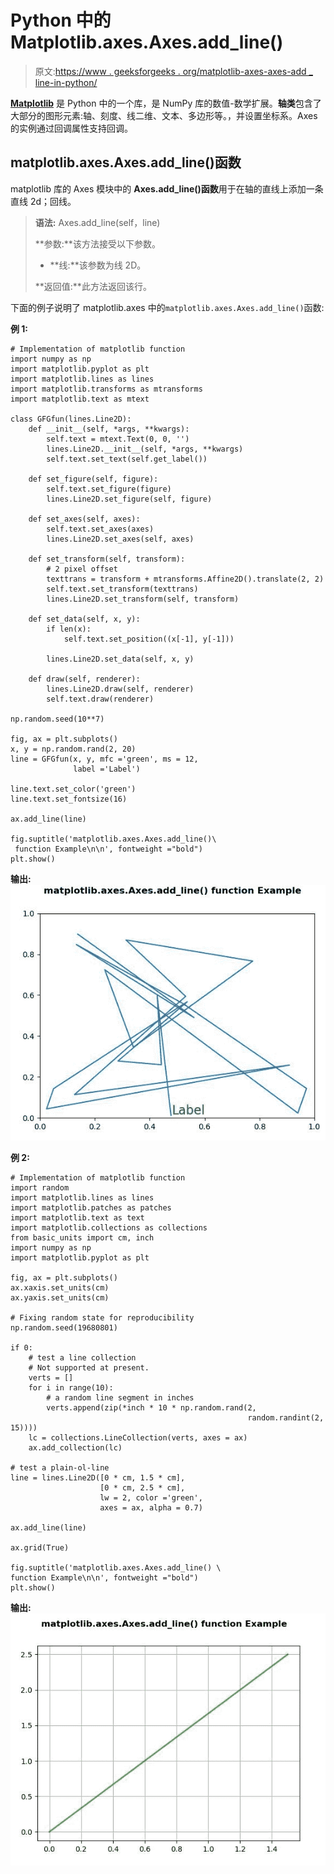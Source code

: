 # Python 中的 Matplotlib.axes.Axes.add_line()

> 原文:[https://www . geeksforgeeks . org/matplotlib-axes-axes-add _ line-in-python/](https://www.geeksforgeeks.org/matplotlib-axes-axes-add_line-in-python/)

**[Matplotlib](https://www.geeksforgeeks.org/python-introduction-matplotlib/)** 是 Python 中的一个库，是 NumPy 库的数值-数学扩展。**轴类**包含了大部分的图形元素:轴、刻度、线二维、文本、多边形等。，并设置坐标系。Axes 的实例通过回调属性支持回调。

## matplotlib.axes.Axes.add_line()函数

matplotlib 库的 Axes 模块中的 **Axes.add_line()函数**用于在轴的直线上添加一条直线 2d；回线。

> **语法:** Axes.add_line(self，line)
> 
> **参数:**该方法接受以下参数。
> 
> *   **线:**该参数为线 2D。
> 
> **返回值:**此方法返回该行。

下面的例子说明了 matplotlib.axes 中的`matplotlib.axes.Axes.add_line()`函数:

**例 1:**

```
# Implementation of matplotlib function
import numpy as np
import matplotlib.pyplot as plt
import matplotlib.lines as lines
import matplotlib.transforms as mtransforms
import matplotlib.text as mtext

class GFGfun(lines.Line2D):
    def __init__(self, *args, **kwargs):
        self.text = mtext.Text(0, 0, '')
        lines.Line2D.__init__(self, *args, **kwargs)
        self.text.set_text(self.get_label())

    def set_figure(self, figure):
        self.text.set_figure(figure)
        lines.Line2D.set_figure(self, figure)

    def set_axes(self, axes):
        self.text.set_axes(axes)
        lines.Line2D.set_axes(self, axes)

    def set_transform(self, transform):
        # 2 pixel offset
        texttrans = transform + mtransforms.Affine2D().translate(2, 2)
        self.text.set_transform(texttrans)
        lines.Line2D.set_transform(self, transform)

    def set_data(self, x, y):
        if len(x):
            self.text.set_position((x[-1], y[-1]))

        lines.Line2D.set_data(self, x, y)

    def draw(self, renderer):
        lines.Line2D.draw(self, renderer)
        self.text.draw(renderer)

np.random.seed(10**7)

fig, ax = plt.subplots()
x, y = np.random.rand(2, 20)
line = GFGfun(x, y, mfc ='green', ms = 12, 
              label ='Label')

line.text.set_color('green')
line.text.set_fontsize(16)

ax.add_line(line)

fig.suptitle('matplotlib.axes.Axes.add_line()\
 function Example\n\n', fontweight ="bold")
plt.show()
```

**输出:**
![](img/672ef48d7229d15c4c841eee0ba159c2.png)

**例 2:**

```
# Implementation of matplotlib function
import random
import matplotlib.lines as lines
import matplotlib.patches as patches
import matplotlib.text as text
import matplotlib.collections as collections
from basic_units import cm, inch
import numpy as np
import matplotlib.pyplot as plt

fig, ax = plt.subplots()
ax.xaxis.set_units(cm)
ax.yaxis.set_units(cm)

# Fixing random state for reproducibility
np.random.seed(19680801)

if 0:
    # test a line collection
    # Not supported at present.
    verts = []
    for i in range(10):
        # a random line segment in inches
        verts.append(zip(*inch * 10 * np.random.rand(2,
                                                     random.randint(2, 15))))
    lc = collections.LineCollection(verts, axes = ax)
    ax.add_collection(lc)

# test a plain-ol-line
line = lines.Line2D([0 * cm, 1.5 * cm],
                    [0 * cm, 2.5 * cm],
                    lw = 2, color ='green',
                    axes = ax, alpha = 0.7)

ax.add_line(line)

ax.grid(True)

fig.suptitle('matplotlib.axes.Axes.add_line() \
function Example\n\n', fontweight ="bold")
plt.show()
```

**输出:**
![](img/e215e06c32d311296ca43692a0ecd3cc.png)